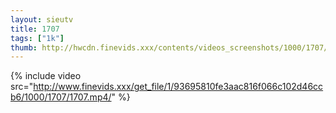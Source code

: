 ```yaml
--- 
layout: sieutv
title: 1707
tags: ["1k"]
thumb: http://hwcdn.finevids.xxx/contents/videos_screenshots/1000/1707/preview.mp4.jpg
---
```

{% include video src="http://www.finevids.xxx/get_file/1/93695810fe3aac816f066c102d46ccb6/1000/1707/1707.mp4/" %} 
